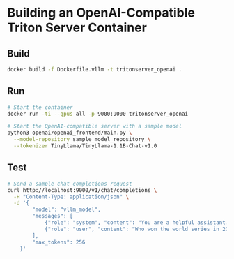 <!--
# Copyright (c) 2024, NVIDIA CORPORATION. All rights reserved.
#
# Redistribution and use in source and binary forms, with or without
# modification, are permitted provided that the following conditions
# are met:
#  * Redistributions of source code must retain the above copyright
#    notice, this list of conditions and the following disclaimer.
#  * Redistributions in binary form must reproduce the above copyright
#    notice, this list of conditions and the following disclaimer in the
#    documentation and/or other materials provided with the distribution.
#  * Neither the name of NVIDIA CORPORATION nor the names of its
#    contributors may be used to endorse or promote products derived
#    from this software without specific prior written permission.
#
# THIS SOFTWARE IS PROVIDED BY THE COPYRIGHT HOLDERS ``AS IS'' AND ANY
# EXPRESS OR IMPLIED WARRANTIES, INCLUDING, BUT NOT LIMITED TO, THE
# IMPLIED WARRANTIES OF MERCHANTABILITY AND FITNESS FOR A PARTICULAR
# PURPOSE ARE DISCLAIMED.  IN NO EVENT SHALL THE COPYRIGHT OWNER OR
# CONTRIBUTORS BE LIABLE FOR ANY DIRECT, INDIRECT, INCIDENTAL, SPECIAL,
# EXEMPLARY, OR CONSEQUENTIAL DAMAGES (INCLUDING, BUT NOT LIMITED TO,
# PROCUREMENT OF SUBSTITUTE GOODS OR SERVICES; LOSS OF USE, DATA, OR
# PROFITS; OR BUSINESS INTERRUPTION) HOWEVER CAUSED AND ON ANY THEORY
# OF LIABILITY, WHETHER IN CONTRACT, STRICT LIABILITY, OR TORT
# (INCLUDING NEGLIGENCE OR OTHERWISE) ARISING IN ANY WAY OUT OF THE USE
# OF THIS SOFTWARE, EVEN IF ADVISED OF THE POSSIBILITY OF SUCH DAMAGE.
-->
# Building an OpenAI-Compatible Triton Server Container

## Build

```bash
docker build -f Dockerfile.vllm -t tritonserver_openai .
```

## Run

```bash
# Start the container
docker run -ti --gpus all -p 9000:9000 tritonserver_openai

# Start the OpenAI-compatible server with a sample model
python3 openai/openai_frontend/main.py \
  --model-repository sample_model_repository \
  --tokenizer TinyLlama/TinyLlama-1.1B-Chat-v1.0
```

## Test

```bash
# Send a sample chat completions request
curl http://localhost:9000/v1/chat/completions \
  -H "Content-Type: application/json" \
  -d '{
        "model": "vllm_model",
        "messages": [
            {"role": "system", "content": "You are a helpful assistant."},
            {"role": "user", "content": "Who won the world series in 2020?"}
        ],
        "max_tokens": 256
    }'
```
